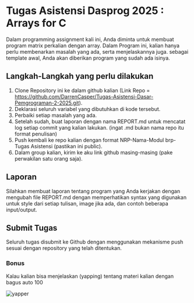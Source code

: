 # Tugas Asistensi Dasprog 2025 : Arrays for C

Dalam programming assignment kali ini, Anda diminta untuk membuat program matrix perkalian dengan array.
Dalam Program ini, kalian hanya perlu membenarkan masalah yang ada, serta menjelaskannya juga.
sebagai template awal, Anda akan diberikan program yang sudah ada isinya. 


## Langkah-Langkah yang perlu dilakukan

1. Clone Repository ini ke dalam github kalian (Link Repo = https://github.com/DarrenCasper/Tugas-Asistensi-Dasar-Pemgrograman-2-2025.git).
2. Deklarasi seluruh variabel yang dibutuhkan di kode tersebut.
3. Perbaiki setiap masalah yang ada.
4. Setelah sudah, buat laporan dengan nama REPORT.md untuk mencatat log setiap commit yang kalian lakukan. (ingat .md bukan nama repo itu format penulisan)
5. Push kembali ke repo kalian dengan format NRP-Nama-Modul brp-Tugas Asistensi (pastikan ini public).
6. Dalam group kalian, kirim ke aku link github masing-masing (pake perwakilan satu orang saja).

## Laporan 

Silahkan membuat laporan tentang program yang Anda kerjakan dengan mengubah file REPORT.md dengan memperhatikan syntax yang digunakan untuk style dari setiap tulisan, image jika ada, dan contoh beberapa input/output.

## Submit Tugas

Seluruh tugas disubmit ke Github dengan menggunakan mekanisme push sesuai dengan repository yang telah ditentukan.

### Bonus
Kalau kalian bisa menjelaskan (yapping) tentang materi kalian dengan bagus auto 100

![yapper](img/kitasan-black-kitasan.gif)
